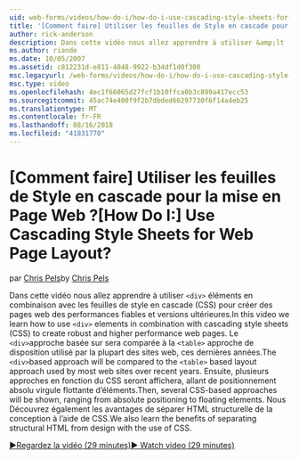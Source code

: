 ```yaml
---
uid: web-forms/videos/how-do-i/how-do-i-use-cascading-style-sheets-for-web-page-layout
title: '[Comment faire] Utiliser les feuilles de Style en cascade pour la mise en Page Web ? | Microsoft Docs'
author: rick-anderson
description: Dans cette vidéo nous allez apprendre à utiliser &amp;lt ; div&amp;gt ; les éléments en combinaison avec les feuilles de style en cascade (CSS) pour créer des performances fiables et versions ultérieures web p...
ms.author: riande
ms.date: 10/05/2007
ms.assetid: c812231d-e811-4048-9922-b34df1d0f300
msc.legacyurl: /web-forms/videos/how-do-i/how-do-i-use-cascading-style-sheets-for-web-page-layout
msc.type: video
ms.openlocfilehash: 4ec1f66065d27fcf1b10ffca0b3c899a417ecc53
ms.sourcegitcommit: 45ac74e400f9f2b7dbded66297730f6f14a4eb25
ms.translationtype: MT
ms.contentlocale: fr-FR
ms.lasthandoff: 08/16/2018
ms.locfileid: "41831770"
---
```

<a name="how-do-i-use-cascading-style-sheets-for-web-page-layout"></a><span data-ttu-id="1d4b0-104">[Comment faire] Utiliser les feuilles de Style en cascade pour la mise en Page Web ?</span><span class="sxs-lookup"><span data-stu-id="1d4b0-104">[How Do I:] Use Cascading Style Sheets for Web Page Layout?</span></span>
====================
<span data-ttu-id="1d4b0-105">par [Chris Pels](https://twitter.com/chrispels)</span><span class="sxs-lookup"><span data-stu-id="1d4b0-105">by [Chris Pels](https://twitter.com/chrispels)</span></span>

<span data-ttu-id="1d4b0-106">Dans cette vidéo nous allez apprendre à utiliser `<div>` éléments en combinaison avec les feuilles de style en cascade (CSS) pour créer des pages web des performances fiables et versions ultérieures.</span><span class="sxs-lookup"><span data-stu-id="1d4b0-106">In this video we learn how to use `<div>` elements in combination with cascading style sheets (CSS) to create robust and higher performance web pages.</span></span> <span data-ttu-id="1d4b0-107">Le `<div>`approche basée sur sera comparée à la `<table>` approche de disposition utilisé par la plupart des sites web, ces dernières années.</span><span class="sxs-lookup"><span data-stu-id="1d4b0-107">The `<div>`based approach will be compared to the `<table>` based layout approach used by most web sites over recent years.</span></span> <span data-ttu-id="1d4b0-108">Ensuite, plusieurs approches en fonction du CSS seront affichera, allant de positionnement absolu virgule flottante d’éléments.</span><span class="sxs-lookup"><span data-stu-id="1d4b0-108">Then, several CSS-based approaches will be shown, ranging from absolute positioning to floating elements.</span></span> <span data-ttu-id="1d4b0-109">Nous Découvrez également les avantages de séparer HTML structurelle de la conception à l’aide de CSS.</span><span class="sxs-lookup"><span data-stu-id="1d4b0-109">We also learn the benefits of separating structural HTML from design with the use of CSS.</span></span>

[<span data-ttu-id="1d4b0-110">&#9654;Regardez la vidéo (29 minutes)</span><span class="sxs-lookup"><span data-stu-id="1d4b0-110">&#9654; Watch video (29 minutes)</span></span>](https://channel9.msdn.com/Blogs/ASP-NET-Site-Videos/how-do-i-use-cascading-style-sheets-for-web-page-layout)
